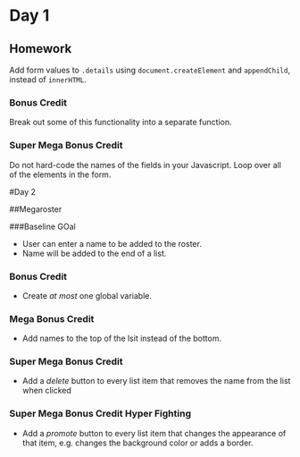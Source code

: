 # Day 1

## Homework

Add form values to `.details` using `document.createElement` and `appendChild`, instead of `innerHTML`.

### Bonus Credit

Break out some of this functionality into a separate function.

### Super Mega Bonus Credit

Do not hard-code the names of the fields in your Javascript.
Loop over all of the elements in the form.

#Day 2

##Megaroster

###Baseline GOal

* User can enter a name to be added to the roster.
* Name will be added to the end of a list.

### Bonus Credit

* Create _at most_ one global variable.

### Mega Bonus Credit

* Add names to the top of the lsit instead of the bottom.

### Super Mega Bonus Credit

* Add a _delete_ button to every list item that removes the name from the list when clicked

### Super Mega Bonus Credit Hyper Fighting

*  Add a _promote_ button to every list item that changes the appearance of that item, e.g. changes the background color or adds a border.